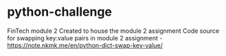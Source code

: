 # python-challenge
FinTech module 2
Created to house the module 2 assignment
Code source for swapping key:value pairs in module 2 assignment - https://note.nkmk.me/en/python-dict-swap-key-value/
